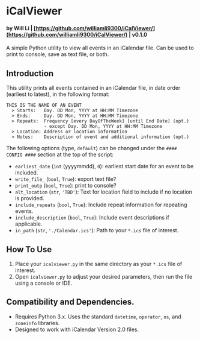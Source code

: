 # iCalViewer

#### by Will Li | [https://github.com/williamli9300/iCalViewer/](https://github.com/williamli9300/iCalViewer/) | v0.1.0

A simple Python utility to view all events in an iCalendar file. Can be used to print to console, save as text file, or both.

## Introduction
This utility prints all events contained in an iCalendar file, in date order (earliest to latest), in the following format:
```
THIS IS THE NAME OF AN EVENT
  > Starts:   Day. DD Mon, YYYY at HH:MM Timezone
  > Ends:     Day. DD Mon, YYYY at HH:MM Timezone
  > Repeats:  Frequency [every DayOfTheWeek] [until End Date] (opt.)
              - except Day. DD Mon, YYYY at HH:MM Timezone
  > Location: Address or location information
  > Notes:    Description of event and additional information (opt.)
```

The following options (type, `default`) can be changed under the `#### CONFIG ####` section at the top of the script:
- `earliest_date` (`int` (yyyymmdd), `0`): earliest start date for an event to be included.
- `write_file_` (`bool`, `True`): export text file?
- `print_outp` (`bool`, `True`): print to console?
- `alt_location` (`str`, `'TBD'`): Text for location field to include if no location is provided.
- `include_repeats` (`bool`, `True`): Include repeat information for repeating events.
- `include_description` (`bool`, `True`): Include event descriptions if applicable.
- `in_path` (`str`, `'./Calendar.ics'`): Path to your `*.ics` file of interest.


## How To Use
1. Place your `icalviewer.py` in the same directory as your `*.ics` file of interest.
2. Open `icalviewer.py` to adjust your desired parameters, then run the file using a console or IDE.

## Compatibility and Dependencies.
- Requires Python 3.x. Uses the standard `datetime`, `operator`, `os`, and `zoneinfo` libraries.
- Designed to work with iCalendar Version 2.0 files.
